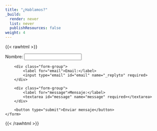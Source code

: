 ```yaml
---
title: "¿Hablamos?"
_build:
  render: never
  list: never
  publishResources: false
weight: 4
---
```

{{< rawhtml >}}

<section class="contact-section">
    <form action="https://formspree.io/f/mbllpdlj" method="POST" class="contact-form">
        <div class="form-group">
            <label for="name">Nombre:</label>
            <input type="text" id="name" name="name" required>
        </div>
        
        <div class="form-group">
            <label for="email">Email:</label>
            <input type="email" id="email" name="_replyto" required>
        </div>
        
        <div class="form-group">
            <label for="message">Mensaje:</label>
            <textarea id="message" name="message" required></textarea>
        </div>
        
        <button type="submit">Enviar mensaje</button>
    </form>
</section>

{{< /rawhtml >}}

